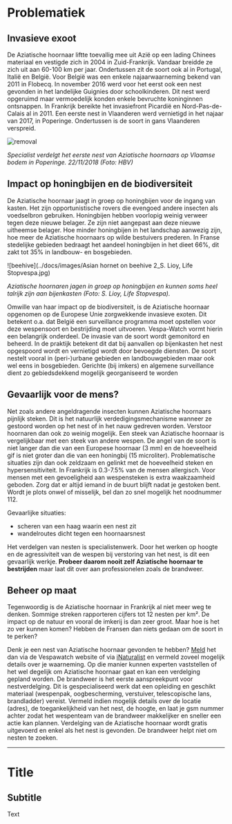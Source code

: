 # Problematiek

## Invasieve exoot

De Aziatische hoornaar liftte toevallig mee uit Azië op een lading Chinees materiaal en vestigde zich in 2004 in Zuid-Frankrijk. Vandaar breidde ze zich uit aan 60-100 km per jaar. Ondertussen zit de soort ook al in Portugal, Italië en België. Voor België was een enkele najaarwaarneming bekend van 2011 in Flobecq. In november 2016 werd voor het eerst ook een nest gevonden in het landelijke Guignies door schoolkinderen. Dit nest werd opgeruimd maar vermoedelijk konden enkele bevruchte koninginnen ontsnappen. In Frankrijk bereikte het invasiefront Picardië en Nord-Pas-de-Calais al in 2011. Een eerste nest in Vlaanderen werd vernietigd in het najaar van 2017, in Poperinge. Ondertussen is de soort in gans Vlaanderen verspreid.

![removal](./images/20171122_VespaVelutina_Poperinge_DriesLaget_HBV_13.JPG)

_Specialist verdelgt het eerste nest van Aziatische hoornaars op Vlaamse bodem in Poperinge. 22/11/2018 (Foto: HBV)_

## Impact op honingbijen en de biodiversiteit

De Aziatische hoornaar jaagt in groep op honingbijen voor de ingang van kasten. Het zijn opportunistische rovers die evengoed andere insecten als voedselbron gebruiken. Honingbijen hebben voorlopig weinig verweer tegen deze nieuwe belager. Ze zijn niet aangepast aan deze nieuwe uitheemse belager. Hoe minder honingbijen in het landschap aanwezig zijn, hoe meer de Aziatische hoornaars op wilde bestuivers prederen. In Franse stedelijke gebieden bedraagt het aandeel honingbijen in het dieet 66%, dit zakt tot 35% in landbouw- en bosgebieden. 

![beehive](../docs/images/Asian hornet on beehive 2_S. Lioy, Life Stopvespa.jpg)

_Aziatische hoornaren jagen in groep op honingbijen en kunnen soms heel talrijk zijn aan bijenkasten (Foto: S. Lioy, Life Stopvespa)._

Omwille van haar impact op de biodiversiteit, is de Aziatische hoornaar opgenomen op de Europese Unie zorgwekkende invasieve exoten. Dit betekent o.a. dat België een surveillance programma moet opstellen voor deze wespensoort en bestrijding moet uitvoeren. Vespa-Watch vormt hierin een belangrijk onderdeel. De invasie van de soort wordt gemonitord en beheerd. In de praktijk betekent dit dat bij aanvallen op bijenkasten het nest opgespoord wordt en vernietigd wordt door bevoegde diensten. De soort nestelt vooral in (peri-)urbane gebieden en landbouwgebieden maar ook wel eens in bosgebieden. Gerichte (bij imkers) en algemene surveillance dient zo gebiedsdekkend mogelijk georganiseerd te worden

## Gevaarlijk voor de mens?

Net zoals andere angeldragende insecten kunnen Aziatische hoornaars pijnlijk steken. Dit is het natuurlijk verdedigingsmechanisme wanneer ze gestoord worden op het nest of in het nauw gedreven worden. Verstoor hoornaren dan ook zo weinig mogelijk. Een steek van Aziatische hoornaar is vergelijkbaar met een steek van andere wespen. De angel van de soort is niet langer dan die van een Europese hoornaar (3 mm) en de hoeveelheid gif is niet groter dan die van een honingbij (15 microliter). Problematische situaties zijn dan ook zeldzaam en gelinkt met de hoeveelheid steken en hypersensitiviteit. In Frankrijk is 0.3-7.5% van de mensen allergisch. Voor mensen met een gevoeligheid aan wespensteken is extra waakzaamheid geboden. Zorg dat er altijd iemand in de buurt blijft nadat je gestoken bent. Wordt je plots onwel of misselijk, bel dan zo snel mogelijk het noodnummer 112. 

Gevaarlijke situaties:

- scheren van een haag waarin een nest zit
- wandelroutes dicht tegen een hoornaarsnest

Het verdelgen van nesten is specialistenwerk. Door het werken op hoogte en de agressiviteit van de wespen bij verstoring van het nest, is dit een gevaarlijk werkje. **Probeer daarom nooit zelf Aziatische hoornaar te bestrijden** maar laat dit over aan professionelen zoals de brandweer.

## Beheer op maat

Tegenwoordig is de Aziatische hoornaar in Frankrijk al niet meer weg te denken. Sommige streken rapporteren cijfers tot 12 nesten per km². De impact op de natuur en vooral de imkerij is dan zeer groot. Maar hoe is het zo ver kunnen komen? Hebben de Fransen dan niets gedaan om de soort in te perken?

Denk je een nest van Aziatische hoornaar gevonden te hebben? [Meld](../obs/add/) het dan via de Vespawatch website of via [iNaturalist](https://www.inaturalist.org/projects/vespa-watch) en vermeld zoveel mogelijk details over je waarneming. Op die manier kunnen experten vaststellen of het wel degelijk om Aziatische hoornaar gaat en kan een verdelging gepland worden. De brandweer is het eerste aanspreekpunt voor nestverdelging. Dit is gespecialiseerd werk dat een opleiding en geschikt materiaal (wespenpak, oogbescherming, verstuiver, telescopische lans, brandladder) vereist. Vermeld indien mogelijk details over de locatie (adres), de toegankelijkheid van het nest, de hoogte, en laat je gsm nummer achter zodat het wespenteam van de brandweer makkelijker en sneller een actie kan plannen. Verdelging van de Aziatische hoornaar wordt gratis uitgevoerd en enkel als het nest is gevonden. De brandweer helpt niet om nesten te zoeken.

---

# Title

## Subtitle

Text
